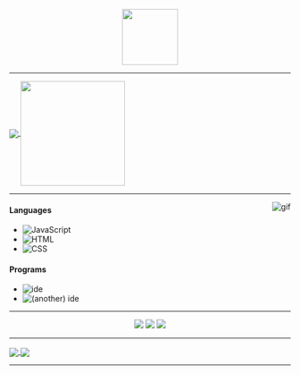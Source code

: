<p align="center">
    <img height="100em" src="https://count.getloli.com/get/@nuggy?theme=gelbooru"/>
</p>

---

<a href="https://github.com/DinoNuggyChan/Topgg-custom-page">
    <img align="center" src="https://github-readme-stats.vercel.app/api?username=DinoNuggyChan&show_icons=true&theme=blue-green&include_all_commits=true&count_private=true"/>
</a>
<a href="https://github.com/DinoNuggyChan/Topgg-custom-page">
    <img align="center" height="187em" src="https://github-readme-stats.vercel.app/api/top-langs/?username=DinoNuggyChan&layout=compact&theme=blue-green"/>
</a>

---

<img alt="gif" src="https://i.imgur.com/4TpbeWn.jpeg" align="right"/>

#### Languages
- ![JavaScript](https://img.shields.io/badge/-JavaScript-5e79ff)
- ![HTML](https://img.shields.io/badge/-HTML-5e79ff)
- ![CSS](https://img.shields.io/badge/-CSS-5e79ff)
#### Programs
- ![ide](https://img.shields.io/badge/-VS_Code-5e79ff)
- ![(another) ide](https://img.shields.io/badge/-Repl.it-5e79ff)
---

<p align="center">
    <a href="https://discord.gg/EuhpdZxm57"><img src="https://img.shields.io/badge/-Dino Nuggy~_0001-5e79ff?style=flat&logo=discord"/></a>
    <a href="https://steamcommunity.com/id/OniChanInc"><img src="https://img.shields.io/badge/-dino nuggy~ ღ-5e79ff?style=flat&logo=steam"/></a>
    <a href="https://www.nuggy.space/"><img src="https://img.shields.io/badge/-My_Website-5e79ff?style=flat"/></a>
</p>

---

<a href="https://github.com/DinoNuggyChan/Topgg-custom-page">
    <img align="center" src="https://github-readme-stats.vercel.app/api/pin/?username=DinoNuggyChan&theme=blue-green&repo=Topgg-custom-page"/>
</a>
<a href="https://github.com/DinoNuggyChan/NuggetBot">
    <img align="center" src="https://github-readme-stats.vercel.app/api/pin/?username=DinoNuggyChan&theme=blue-green&repo=NuggetBot"/>
</a>

---


